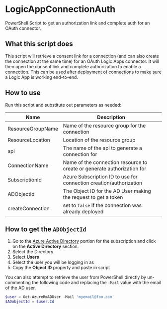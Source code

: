 # LogicAppConnectionAuth
PowerShell Script to get an authorization link and complete auth for an OAuth connector.

## What this script does

This script will retrieve a consent link for a connection (and can also create the connection at the same time) for an OAuth Logic Apps connector.  It will then open the consent link and complete authorization to enable a connection.  This can be used after deployment of connections to make sure a Logic App is working end-to-end.

## How to use

Run this script and substitute out parameters as needed:

| Name | Description |
| --- | --- |
| ResourceGroupName | Name of the resource group for the connection |
| ResourceLocation | Location of the resource group |
| api | The name of the api to generate a connection for |
| ConnectionName | Name of the connection resource to create or generate authorization for |
| SubscriptionId | Azure Subscription ID to use for connection creation/authorization |
| ADObjectId | The Object ID for the AD User making the request to get a token |
| createConnection | set to `false` if the connection was already deployed |

## How to get the `ADObjectId`

1. Go to the [Azure Active Directory](https://manage.windowsazure.com) portion for the subscription and click on the **Active Directory** section.  
1. Select the Directory
1. Select **Users**
1. Select the user you will be logging in as
1. Copy the **Object ID** property and paste in script

You can also attempt to retrieve the user from PowerShell directly by un-commenting the following code and replacing the `-Mail` value with the email of the AD user. 

```PowerShell
$user = Get-AzureRmADUser -Mail 'myemail@foo.com'
$ADobjectId = $user.Id
```